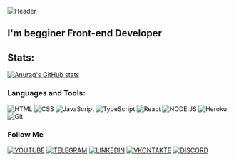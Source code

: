 ![Header](https://github.com/Neptunsk1y/neptunsk1y/blob/main/assets/standard.gif)

## I'm begginer Front-end Developer

## Stats:
[![Anurag's GitHub stats](https://github-readme-stats.vercel.app/api?username=neptunsk1y&show_icons=true&theme=tokyonight)](https://github.com/anuraghazra/github-readme-stats)

### Languages and Tools:

![HTML](https://img.shields.io/badge/-HTML5-090909?style=for-the-badge&logo=html5)
![CSS](https://img.shields.io/badge/-CSS-090909?style=for-the-badge&logo=CSS3&logoColor=29acdf)
![JavaScript](https://img.shields.io/badge/-JAVASCRIPT-090909?style=for-the-badge&logo=JavaScript)
![TypeScript](https://img.shields.io/badge/-TypeScript-090909?style=for-the-badge&logo=TypeScript)
![React](https://img.shields.io/badge/-ReacT-090909?style=for-the-badge&logo=React)
![NODE.JS](https://img.shields.io/badge/-NODE.JS-090909?style=for-the-badge&logo=Node.js)
![Heroku](https://img.shields.io/badge/-Heroku-090909?style=for-the-badge&logo=Heroku&logoColor=430098)
![Git](https://img.shields.io/badge/-GIT-090909?style=for-the-badge&logo=Git)

### Follow Me
[![YOUTUBE](https://img.shields.io/badge/-Youtube-090909?style=for-the-badge&logo=Youtube&logoColor=ff0000)]()
[![TELEGRAM](https://img.shields.io/badge/-Telegram-090909?style=for-the-badge&logo=Telegram)](https://t.me/neptxnsk1y)
[![LINKEDIN](https://img.shields.io/badge/-LINKEDIN-090909?style=for-the-badge&logo=LinkedIn&logoColor=007BB6)]()
[![VKONTAKTE](https://img.shields.io/badge/-VKONTAKTE-090909?style=for-the-badge&logo=Vk&logoColor=4F7DB3)]()
[![DISCORD](https://img.shields.io/badge/-Discord-090909?style=for-the-badge&logo=Discord)](dsc.bio/neptxnsk1y)